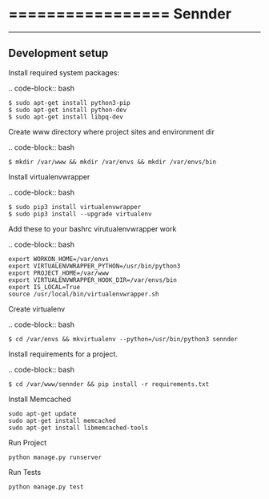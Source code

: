 =================
Sennder
=================

-----------------
Development setup
-----------------

Install required system packages:

.. code-block:: bash

    $ sudo apt-get install python3-pip
    $ sudo apt-get install python-dev
    $ sudo apt-get install libpq-dev

Create www directory where project sites and environment dir

.. code-block:: bash

    $ mkdir /var/www && mkdir /var/envs && mkdir /var/envs/bin
    
Install virtualenvwrapper

.. code-block:: bash

    $ sudo pip3 install virtualenvwrapper
    $ sudo pip3 install --upgrade virtualenv
    
Add these to your bashrc virutualenvwrapper work

.. code-block:: bash

    export WORKON_HOME=/var/envs
    export VIRTUALENVWRAPPER_PYTHON=/usr/bin/python3
    export PROJECT_HOME=/var/www
    export VIRTUALENVWRAPPER_HOOK_DIR=/var/envs/bin
    export IS_LOCAL=True
    source /usr/local/bin/virtualenvwrapper.sh
    
Create virtualenv

.. code-block:: bash

    $ cd /var/envs && mkvirtualenv --python=/usr/bin/python3 sennder
    
Install requirements for a project.

.. code-block:: bash

    $ cd /var/www/sennder && pip install -r requirements.txt

Install Memcached
    
    sudo apt-get update
    sudo apt-get install memcached
    sudo apt-get install libmemcached-tools
    

Run Project
    
    python manage.py runserver
    
Run Tests

    python manage.py test